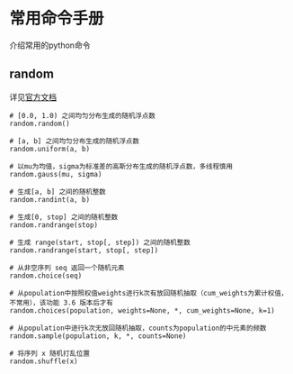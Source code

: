 # 常用命令手册

介绍常用的python命令

## random
详见[官方文档](https://docs.python.org/zh-cn/3/library/random.html)

    # [0.0, 1.0) 之间均匀分布生成的随机浮点数
    random.random()

    # [a, b] 之间均匀分布生成的随机浮点数
    random.uniform(a, b)

    # 以mu为均值，sigma为标准差的高斯分布生成的随机浮点数，多线程慎用
    random.gauss(mu, sigma)

    # 生成[a, b] 之间的随机整数
    random.randint(a, b)

    # 生成[0, stop] 之间的随机整数
    random.randrange(stop)

    # 生成 range(start, stop[, step]) 之间的随机整数
    random.randrange(start, stop[, step])
    
    # 从非空序列 seq 返回一个随机元素
    random.choice(seq)

    # 从population中按照权值weights进行k次有放回随机抽取（cum_weights为累计权值，不常用），该功能 3.6 版本后才有
    random.choices(population, weights=None, *, cum_weights=None, k=1)

    # 从population中进行k次无放回随机抽取，counts为population的中元素的频数
    random.sample(population, k, *, counts=None)

    # 将序列 x 随机打乱位置
    random.shuffle(x)
    


